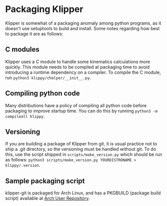 # Packaging Klipper

Klipper is somewhat of a packaging anomaly among python programs, as it doesn't
use setuptools to build and install. Some notes regarding how best to package it
are as follows:

## C modules

Klipper uses a C module to handle some kinematics calculations more quickly.
This module needs to be compiled at packaging time to avoid introducing a
runtime dependency on a compiler. To compile the C module, run `python3
klippy/chelper/__init__.py`.

## Compiling python code

Many distributions have a policy of compiling all python code before packaging
to improve startup time. You can do this by running `python3 -m compileall
klippy`.

## Versioning

If you are building a package of Klipper from git, it is usual practice not to
ship a .git directory, so the versioning must be handled without git.  To do
this, use the script shipped in `scripts/make_version.py` which should be run as
follows: `python3 scripts/make_version.py YOURDISTRONAME > klippy/.version`.

## Sample packaging script

klipper-git is packaged for Arch Linux, and has a PKGBUILD (package build
script) available at [Arch User Repository](https://aur.archlinux.org/cgit/aur.git/tree/PKGBUILD?h=klipper-git).
